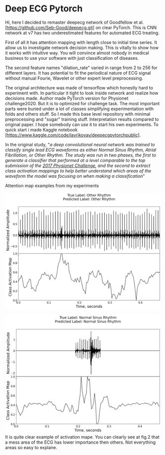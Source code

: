# Deep ECG Pytorch

Hi, here I decided to remaster deepecg network of Goodfellow et al. [https://github.com/Seb-Good/deepecg.git] on clear PyTorch. This is CNN network at v7 has two underestimated features for automated ECG treating.

First of all it has attention mapping with length close to initial time series. It allow us to investigate network decision making. This is vitally to show how it works with intuitive way. You will convince almost nobody in medical business to use your software with just classification of diseases.

The second feature names "dilation_rate" varied in range from 2 to 256 for different layers. It has potential to fit the periodical nature of ECG signal without manual Fourie, Wavelet or other expert level preprocessing. 

The original architecture was made of tensorflow which honestly hard to experiment with. In particular it tight to look inside network and realize how decisions made. Author made PyTorch version for Physionet challenge2020. But it is to optimized for challenge task. The most important parts were buried under a lot of classes simplifying experimentation with folds and others stuff. So I made this base level repository with minimal preprocessing and "sugar"  training stuff. Interpretation results compared to original paper. I hope somebody can use it to start his own experiments.
To quick start i made Kaggle notebook [https://www.kaggle.com/code/lavrikovav/deepecgpytorchpublic].

In the original study, "*a deep convolutional neural network was trained to classify single lead ECG waveforms as either 
Normal Sinus Rhythm, Atrial Fibrillation, or Other Rhythm. The study was run in two phases, the first to generate a 
classifier that performed at a level comparable to the top submission of the 
[2017 Physionet Challenge](https://www.physionet.org/challenge/2017/), and the second to extract class activation 
mappings to help better understand which areas of the waveform the model was focusing on when making a classification*"

Attention map examples from my experiments

![alt text](./documents/__results___31_23.png)

![fig.2 Normal sinus rhythm correctly predicted](./documents/__results___31_29.png)
It is quite clear example of activation mape. You can clearly see at fig.2 that a mess area of the ECG has lower importance then others.
Not everything areas so easy to explane.
